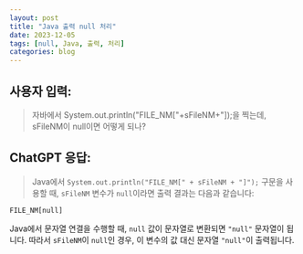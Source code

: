```yaml
---
layout: post
title: "Java 출력 null 처리"
date: 2023-12-05
tags: [null, Java, 출력, 처리]
categories: blog
---
```


## 사용자 입력:
> 자바에서 System.out.println("FILE_NM["+sFileNM+"]);을 찍는데, sFileNM이 null이면 어떻게 되나?

## ChatGPT 응답:
> Java에서 `System.out.println("FILE_NM[" + sFileNM + "]");` 구문을 사용할 때, `sFileNM` 변수가 `null`이라면 출력 결과는 다음과 같습니다:

```
FILE_NM[null]
```

Java에서 문자열 연결을 수행할 때, `null` 값이 문자열로 변환되면 `"null"` 문자열이 됩니다. 따라서 `sFileNM`이 `null`인 경우, 이 변수의 값 대신 문자열 `"null"`이 출력됩니다.

